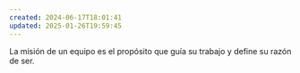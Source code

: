 ```yaml
---
created: 2024-06-17T18:01:41
updated: 2025-01-26T19:59:45
---
```


La misión de un equipo es el propósito que guía su trabajo y define su razón de ser.
